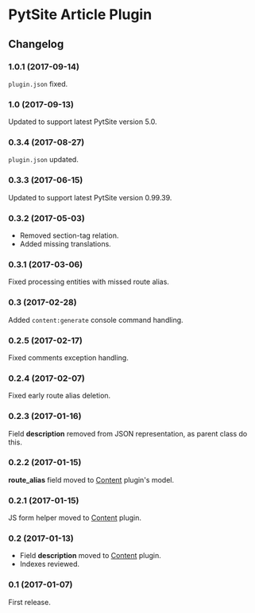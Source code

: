 # PytSite Article Plugin


## Changelog


### 1.0.1 (2017-09-14)
`plugin.json` fixed.


### 1.0 (2017-09-13)
Updated to support latest PytSite version 5.0.


### 0.3.4 (2017-08-27)
`plugin.json` updated.


### 0.3.3 (2017-06-15)
Updated to support latest PytSite version 0.99.39.


### 0.3.2 (2017-05-03)
- Removed section-tag relation.
- Added missing translations.


### 0.3.1 (2017-03-06)
Fixed processing entities with missed route alias.


### 0.3 (2017-02-28)
Added `content:generate` console command handling.


### 0.2.5 (2017-02-17)
Fixed comments exception handling.


### 0.2.4 (2017-02-07)
Fixed early route alias deletion.


### 0.2.3 (2017-01-16)
Field **description** removed from JSON representation, as parent class do this.


### 0.2.2 (2017-01-15)
**route_alias** field moved to [Content](https://github.com/pytsite/plugin-content) plugin's model.


### 0.2.1 (2017-01-15)
JS form helper moved to [Content](https://github.com/pytsite/plugin-content) plugin.


### 0.2 (2017-01-13)
- Field **description** moved to [Content](https://github.com/pytsite/plugin-content) plugin.
- Indexes reviewed.


### 0.1 (2017-01-07)
First release.
